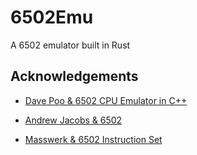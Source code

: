 # 6502Emu

A 6502 emulator built in Rust

## Acknowledgements

 - [Dave Poo & 6502 CPU Emulator in C++](https://www.youtube.com/playlist?list=PLLwK93hM93Z13TRzPx9JqTIn33feefl37)

 - [Andrew Jacobs & 6502](http://www.6502.org/users/obelisk/)

 - [Masswerk & 6502 Instruction Set](https://www.masswerk.at/6502/6502_instruction_set.html)
